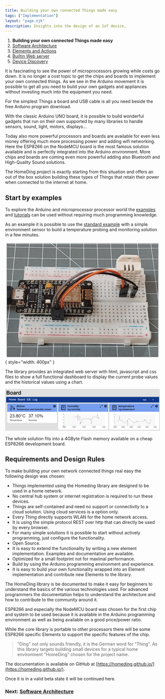 ```yaml
---
title: Building your own connected Things made easy
tags: ["Implementation"]
layout: "page.njk"
description: Insights into the design of an IoT device,
---
```


1. **Building your own connected Things made easy**
2. [Software Architecture](/concepts/paper02.md)
3. [Elements and Actions](/concepts/paper03.md)
4. [Builtin Web server](/concepts/paper04.md)
5. [Device Discovery](/concepts/paper05.md)

It is fascinating to see the power of microprocessors growing while costs go down. It is no longer a cost topic to get the chips and boards to implement your own connected things. As we see in the Arduino movement it is possible to get all you need to build your own gadgets and appliances without investing much into the equipment you need.

For the simplest Things a board and USB cable is all you need beside the free Arduino program download.

With the classic Arduino UNO board, it is possible to build wonderful gadgets that run on their own supported by many libraries to handle sensors, sound, light, motors, displays...

Today also more powerful processors and boards are available for even less money offering much more processing power and adding wifi networking. Here the ESP8266 on the NodeMCU board is the most famous solution available and is perfectly integrated into the Arduino environment. More chips and boards are coming even more powerful adding also Bluetooth and High-Quality Sound solutions.

The HomeDing project is exactly starting from this situation and offers an out of the box solution building these types of Things that retain their power when connected to the internet at home.

## Start by examples

To explore the Arduino and microprocessor processor world the [examples](/examples/index.md) and [tutorials](/recipes/index.md) can be used without requiring much programming knowledge.

As an example it is possible to use the [standard example](/examples/standard.md) with a simple environment sensor to build a temperature probing and monitoring solution in a few minutes.

![esp8266+dht sensor on breadboard](/concepts/breadboard.jpg){ style="width: 400px" }

The library provides an integrated web server with html, javascript and css files to show a full functional dashboard to display the current probe values and the historical values using a chart.

![Dashboard](/concepts/dashboard.png "w600")

The whole solution fits into a 4GByte Flash memory available on a cheap ESP8266 development board.

## Requirements and Design Rules

To make building your own network connected things real easy the following design was chosen:

* Things implemented using the Homeding library are designed to be used in a home network.
* No central hub system or internet registration is required to run these devices.
* Things are self-contained and need no support or connectivity to a cloud solution. Using cloud services is a option only.
* Every Thing directly supports WLAN for the home network access.
* It is using the simple protocol REST over http that can directly be used by every browser.
* For many simple solutions it is possible to start without actively programming, just configure the functionality.
* Open Source.
* It is easy to extend the functionality by writing a new element implementation. Examples and documentation are available.
* Optimized for a small footprint not for maximal performance.
* Build by using the Arduino programming environment and experience.
* It is easy to build your own functionality wrapped into an Element implementation and contribute new Elements to the library.

The HomeDing library is be documented to make it easy for beginners to understand the basics of the various technologies used.
For advanced programmers the documentation helps to understand the architecture and how to contribute to the community around it.

ESP8266 and especially the NodeMCU board was chosen for the first chip and system to be used because it is available in the Arduino programming environment as well as being available on a good price/power ratio.

While the core library is portable to other processors there will be some ESP8266 specific Elements to support the specific features of the chip.

> "Ding" not only sounds friendly, it is the German word for "Thing".
> As this library targets building small devices for a typical home environment "HomeDing" chosen for the project name.

The documentation is available on GitHub at [https://homeding.github.io/](https://homeding.github.io/).

Once it is in a valid beta state it will be continued here.

### Next: [Software Architecture](/concepts/paper02.md)
